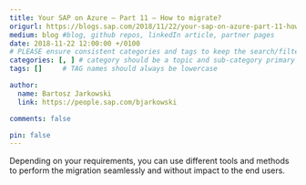 ```yaml
---
title: Your SAP on Azure – Part 11 – How to migrate?
origurl: https://blogs.sap.com/2018/11/22/your-sap-on-azure-part-11-how-to-migrate/
medium: blog #blog, github repos, linkedIn article, partner pages
date: 2018-11-22 12:00:00 +/0100
# PLEASE ensure consistent categories and tags to keep the search/filtering meaningful!
categories: [, ] # category should be a topic and sub-category primary product
tags: []     # TAG names should always be lowercase

author:
  name: Bartosz Jarkowski
  link: https://people.sap.com/bjarkowski

comments: false

pin: false
---
```

Depending on your requirements, you can use different tools and methods to perform the migration seamlessly and without impact to the end users.
